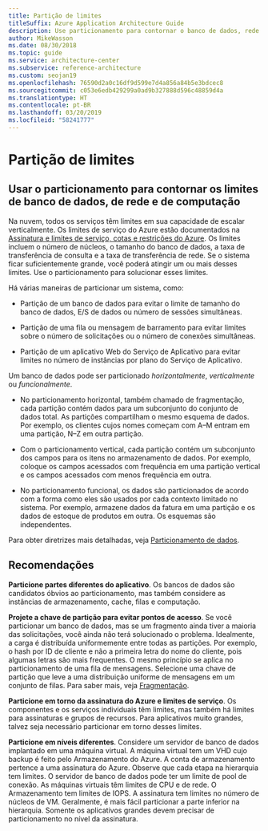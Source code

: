 ```yaml
---
title: Partição de limites
titleSuffix: Azure Application Architecture Guide
description: Use particionamento para contornar o banco de dados, rede e limites de computação.
author: MikeWasson
ms.date: 08/30/2018
ms.topic: guide
ms.service: architecture-center
ms.subservice: reference-architecture
ms.custom: seojan19
ms.openlocfilehash: 76590d2a0c16df9d599e7d4a856a84b5e3bdcec8
ms.sourcegitcommit: c053e6edb429299a0ad9b327888d596c48859d4a
ms.translationtype: HT
ms.contentlocale: pt-BR
ms.lasthandoff: 03/20/2019
ms.locfileid: "58241777"
---
```

# <a name="partition-around-limits"></a>Partição de limites

## <a name="use-partitioning-to-work-around-database-network-and-compute-limits"></a>Usar o particionamento para contornar os limites de banco de dados, de rede e de computação

Na nuvem, todos os serviços têm limites em sua capacidade de escalar verticalmente. Os limites de serviço do Azure estão documentados na [Assinatura e limites de serviço, cotas e restrições do Azure][azure-limits]. Os limites incluem o número de núcleos, o tamanho do banco de dados, a taxa de transferência de consulta e a taxa de transferência de rede. Se o sistema ficar suficientemente grande, você poderá atingir um ou mais desses limites. Use o particionamento para solucionar esses limites.

Há várias maneiras de particionar um sistema, como:

- Partição de um banco de dados para evitar o limite de tamanho do banco de dados, E/S de dados ou número de sessões simultâneas.

- Partição de uma fila ou mensagem de barramento para evitar limites sobre o número de solicitações ou o número de conexões simultâneas.

- Partição de um aplicativo Web do Serviço de Aplicativo para evitar limites no número de instâncias por plano do Serviço de Aplicativo.

Um banco de dados pode ser particionado *horizontalmente*, *verticalmente* ou *funcionalmente*.

- No particionamento horizontal, também chamado de fragmentação, cada partição contém dados para um subconjunto do conjunto de dados total. As partições compartilham o mesmo esquema de dados. Por exemplo, os clientes cujos nomes começam com A&ndash;M entram em uma partição, N&ndash;Z em outra partição.

- Com o particionamento vertical, cada partição contém um subconjunto dos campos para os itens no armazenamento de dados. Por exemplo, coloque os campos acessados com frequência em uma partição vertical e os campos acessados com menos frequência em outra.

- No particionamento funcional, os dados são particionados de acordo com a forma como eles são usados por cada contexto limitado no sistema. Por exemplo, armazene dados da fatura em uma partição e os dados de estoque de produtos em outra. Os esquemas são independentes.

Para obter diretrizes mais detalhadas, veja [Particionamento de dados][data-partitioning-guidance].

## <a name="recommendations"></a>Recomendações

**Particione partes diferentes do aplicativo**. Os bancos de dados são candidatos óbvios ao particionamento, mas também considere as instâncias de armazenamento, cache, filas e computação.

**Projete a chave de partição para evitar pontos de acesso**. Se você particionar um banco de dados, mas se um fragmento ainda tiver a maioria das solicitações, você ainda não terá solucionado o problema. Idealmente, a carga é distribuída uniformemente entre todas as partições. Por exemplo, o hash por ID de cliente e não a primeira letra do nome do cliente, pois algumas letras são mais frequentes. O mesmo princípio se aplica no particionamento de uma fila de mensagens. Selecione uma chave de partição que leve a uma distribuição uniforme de mensagens em um conjunto de filas. Para saber mais, veja [Fragmentação][sharding].

**Particione em torno da assinatura do Azure e limites de serviço**. Os componentes e os serviços individuais têm limites, mas também há limites para assinaturas e grupos de recursos. Para aplicativos muito grandes, talvez seja necessário particionar em torno desses limites.

**Particione em níveis diferentes**. Considere um servidor de banco de dados implantado em uma máquina virtual. A máquina virtual tem um VHD cujo backup é feito pelo Armazenamento do Azure. A conta de armazenamento pertence a uma assinatura do Azure. Observe que cada etapa na hierarquia tem limites. O servidor de banco de dados pode ter um limite de pool de conexão. As máquinas virtuais têm limites de CPU e de rede. O Armazenamento tem limites de IOPS. A assinatura tem limites no número de núcleos de VM. Geralmente, é mais fácil particionar a parte inferior na hierarquia. Somente os aplicativos grandes devem precisar de particionamento no nível da assinatura.

<!-- links -->

[azure-limits]: /azure/azure-subscription-service-limits
[data-partitioning-guidance]: ../../best-practices/data-partitioning.md
[sharding]: ../../patterns/sharding.md
